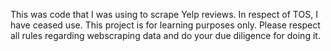 This was code that I was using to scrape Yelp reviews. In respect of TOS, I have ceased use. This project is for learning purposes only. Please respect all rules regarding webscraping data and do your due diligence for doing it. 
